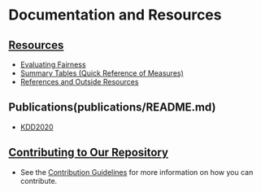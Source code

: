 # Documentation and Resources

## [Resources](resources)
* [Evaluating Fairness](resources/Evaluating_Fairness.md)
* [Summary Tables (Quick Reference of Measures)](resources/Measures_QuickReference.md)
* [References and Outside Resources](resources/References_and_Resources.md)

## Publications(publications/README.md)
* [KDD2020](publications/README.md)

## [Contributing to Our Repository](code_contributions)
* See the [Contribution Guidelines](code_contributions/CONTRIBUTING.md) for more information on how you can contribute.